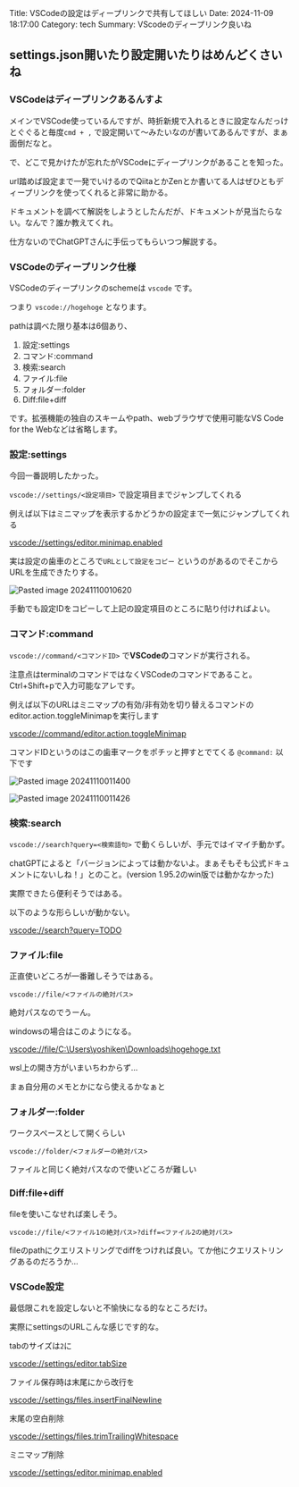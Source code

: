 Title: VSCodeの設定はディープリンクで共有してほしい
Date: 2024-11-09 18:17:00
Category: tech
Summary: VScodeのディープリンク良いね

## settings.json開いたり設定開いたりはめんどくさいね

### VSCodeはディープリンクあるんすよ

メインでVSCode使っているんですが、時折新規で入れるときに設定なんだっけとぐぐると毎度`cmd + ,` で設定開いて～みたいなのが書いてあるんですが、まぁ面倒だなと。

で、どこで見かけたが忘れたがVSCodeにディープリンクがあることを知った。

url踏めば設定まで一発でいけるのでQiitaとかZenとか書いてる人はぜひともディープリンクを使ってくれると非常に助かる。

ドキュメントを調べて解説をしようとしたんだが、ドキュメントが見当たらない。なんで？誰か教えてくれ。

仕方ないのでChatGPTさんに手伝ってもらいつつ解説する。

### VSCodeのディープリンク仕様

VSCodeのディープリンクのschemeは `vscode` です。

つまり `vscode://hogehoge` となります。

pathは調べた限り基本は6個あり、

1. 設定:settings
2. コマンド:command
3. 検索:search
4. ファイル:file
5. フォルダー:folder
6. Diff:file+diff

です。拡張機能の独自のスキームやpath、webブラウザで使用可能なVS Code for the Webなどは省略します。

### 設定:settings

今回一番説明したかった。

`vscode://settings/<設定項目>` で設定項目までジャンプしてくれる

例えば以下はミニマップを表示するかどうかの設定まで一気にジャンプしてくれる

[vscode://settings/editor.minimap.enabled](vscode://settings/editor.minimap.enabled)



実は設定の歯車のところで`URLとして設定をコピー` というのがあるのでそこからURLを生成できたりする。

![Pasted image 20241110010620](https://github.com/user-attachments/assets/7a644474-c87e-420b-942e-6003bfc4c389)

手動でも設定IDをコピーして上記の設定項目のところに貼り付ければよい。




### コマンド:command

`vscode://command/<コマンドID>` で**VSCodeの**コマンドが実行される。

注意点はterminalのコマンドではなくVSCodeのコマンドであること。Ctrl+Shift+pで入力可能なアレです。

例えば以下のURLはミニマップの有効/非有効を切り替えるコマンドのeditor.action.toggleMinimapを実行します

[vscode://command/editor.action.toggleMinimap](vscode://command/editor.action.toggleMinimap)

コマンドIDというのはこの歯車マークをポチッと押すとでてくる `@command:` 以下です

![Pasted image 20241110011400](https://github.com/user-attachments/assets/4e8b49b3-e94e-4bd4-8700-2ccc78128ea8)

![Pasted image 20241110011426](https://github.com/user-attachments/assets/83747c83-eb6c-40c3-8747-b46092db78b9)


### 検索:search

`vscode://search?query=<検索語句>` で動くらしいが、手元ではイマイチ動かず。

chatGPTによると「バージョンによっては動かないよ。まぁそもそも公式ドキュメントにないしね！」とのこと。(version 1.95.2のwin版では動かなかった)

実際できたら便利そうではある。

以下のような形らしいが動かない。

[vscode://search?query=TODO](vscode://search?query=TODO)

### ファイル:file

正直使いどころが一番難しそうではある。

`vscode://file/<ファイルの絶対パス>`

絶対パスなのでうーん。

windowsの場合はこのようになる。

[vscode://file/C:\Users\yoshiken\Downloads\hogehoge.txt](vscode://file/C:\Users\yoshiken\Downloads\hogehoge.txt)

wsl上の開き方がいまいちわからず…

まぁ自分用のメモとかになら使えるかなぁと


### フォルダー:folder

ワークスペースとして開くらしい

`vscode://folder/<フォルダーの絶対パス>`


ファイルと同じく絶対パスなので使いどころが難しい


### Diff:file+diff

fileを使いこなせれば楽しそう。

`vscode://file/<ファイル1の絶対パス>?diff=<ファイル2の絶対パス>`

fileのpathにクエリストリングでdiffをつければ良い。てか他にクエリストリングあるのだろうか…


### VSCode設定

最低限これを設定しないと不愉快になる的なところだけ。

実際にsettingsのURLこんな感じです的な。

tabのサイズは`2`に

[vscode://settings/editor.tabSize](vscode://settings/editor.tabSize)

ファイル保存時は末尾にから改行を

[vscode://settings/files.insertFinalNewline](vscode://settings/files.insertFinalNewline)

末尾の空白削除

[vscode://settings/files.trimTrailingWhitespace](vscode://settings/files.trimTrailingWhitespace)

ミニマップ削除

[vscode://settings/editor.minimap.enabled](vscode://settings/editor.minimap.enabled)
